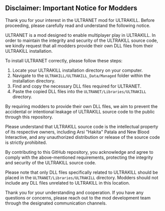 Disclaimer: Important Notice for Modders
-------

Thank you for your interest in the ULTRANET mod for ULTRAKILL. Before proceeding, please carefully read and understand the following notice.

ULTRANET is a mod designed to enable multiplayer play in ULTRAKILL. In order to maintain the integrity and security of the ULTRAKILL source code, we kindly request that all modders provide their own DLL files from their ULTRAKILL installation.

To install ULTRANET correctly, please follow these steps:
1. Locate your ULTRAKILL installation directory on your computer.
2. Navigate to the `ULTRAKILL/ULTRAKILL_Data/Managed` folder within the installation directory.
3. Find and copy the necessary DLL files required for ULTRANET.
4. Paste the copied DLL files into the `ULTRANET/Libraries/ULTRAKILL` directory.

By requiring modders to provide their own DLL files, we aim to prevent the accidental or intentional leakage of ULTRAKILL source code to the public through this repository.

Please understand that ULTRAKILL source code is the intellectual property of its respective owners, including Arsi "Hakita" Patala and New Blood Interactive, and any unauthorized distribution or release of the source code is strictly prohibited.

By contributing to this GitHub repository, you acknowledge and agree to comply with the above-mentioned requirements, protecting the integrity and security of the ULTRAKILL source code.

Please note that only DLL files specifically related to ULTRAKILL should be placed in the `ULTRANET/Libraries/ULTRAKILL` directory. Modders should not include any DLL files unrelated to ULTRAKILL in this location.

Thank you for your understanding and cooperation. If you have any questions or concerns, please reach out to the mod development team through the designated communication channels.